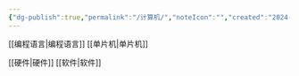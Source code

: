 ```yaml
---
{"dg-publish":true,"permalink":"/计算机/","noteIcon":"","created":"2024-04-16T13:01:27.472+08:00","updated":"2024-04-18T20:31:56.926+08:00"}
---
```


[[编程语言\|编程语言]]
[[单片机\|单片机]]

[[硬件\|硬件]]
[[软件\|软件]]

